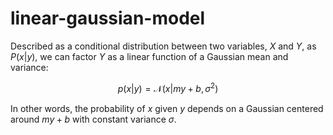 # linear-gaussian-model

Described as a conditional distribution between two variables, $X$ and $Y$, as $P(x \vert y)$, we can factor $Y$ as a linear function of a Gaussian mean and variance:

$$p(x \vert y) = \mathcal{N}(x \vert my + b, \sigma^2)$$

In other words, the probability of $x$ given $y$ depends on a Gaussian centered around $my + b$ with constant variance $\sigma$. 